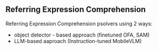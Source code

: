 ## Referring Expression Comprehension
Referring Expression Comprehension psolvers using 2 ways: 
   - object detector - based approach (finetuned OFA, SAM)
   - LLM-based aaproach (Instruction-tuned MobileVLM)
